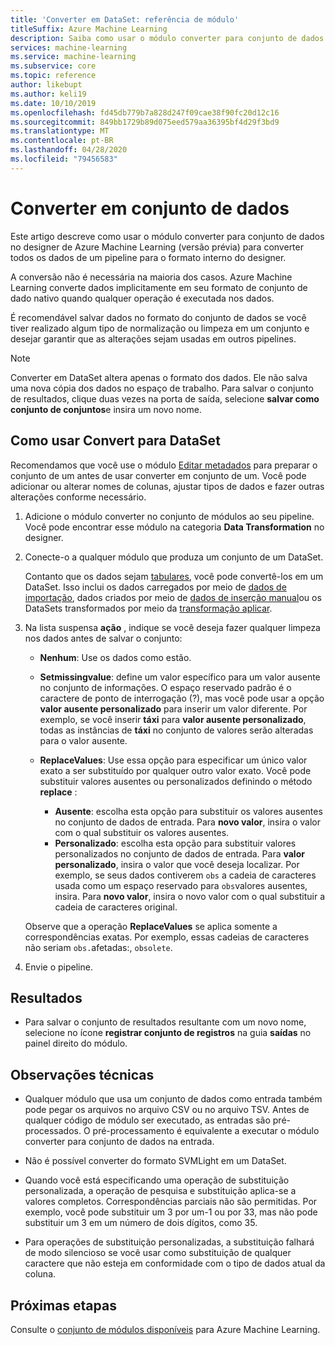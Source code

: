 ```yaml
---
title: 'Converter em DataSet: referência de módulo'
titleSuffix: Azure Machine Learning
description: Saiba como usar o módulo converter para conjunto de dados em Azure Machine Learning para converter a entrada de dados para o formato de DataSet interno usado pelo Microsoft Azure Machine Learning.
services: machine-learning
ms.service: machine-learning
ms.subservice: core
ms.topic: reference
author: likebupt
ms.author: keli19
ms.date: 10/10/2019
ms.openlocfilehash: fd45db779b7a828d247f09cae38f90fc20d12c16
ms.sourcegitcommit: 849bb1729b89d075eed579aa36395bf4d29f3bd9
ms.translationtype: MT
ms.contentlocale: pt-BR
ms.lasthandoff: 04/28/2020
ms.locfileid: "79456583"
---
```

# <a name="convert-to-dataset"></a>Converter em conjunto de dados

Este artigo descreve como usar o módulo converter para conjunto de dados no designer de Azure Machine Learning (versão prévia) para converter todos os dados de um pipeline para o formato interno do designer.
  
A conversão não é necessária na maioria dos casos. Azure Machine Learning converte dados implicitamente em seu formato de conjunto de dado nativo quando qualquer operação é executada nos dados. 

É recomendável salvar dados no formato do conjunto de dados se você tiver realizado algum tipo de normalização ou limpeza em um conjunto e desejar garantir que as alterações sejam usadas em outros pipelines.  
  
> [!NOTE]
> Converter em DataSet altera apenas o formato dos dados. Ele não salva uma nova cópia dos dados no espaço de trabalho. Para salvar o conjunto de resultados, clique duas vezes na porta de saída, selecione **salvar como conjunto de conjuntos**e insira um novo nome.  
  
## <a name="how-to-use-convert-to-dataset"></a>Como usar Convert para DataSet  

Recomendamos que você use o módulo [Editar metadados](edit-metadata.md) para preparar o conjunto de um antes de usar converter em conjunto de um. Você pode adicionar ou alterar nomes de colunas, ajustar tipos de dados e fazer outras alterações conforme necessário.

1.  Adicione o módulo converter no conjunto de módulos ao seu pipeline. Você pode encontrar esse módulo na categoria **Data Transformation** no designer. 

2. Conecte-o a qualquer módulo que produza um conjunto de um DataSet.   

    Contanto que os dados sejam [tabulares](https://docs.microsoft.com/python/api/azureml-core/azureml.data.tabulardataset?view=azure-ml-py), você pode convertê-los em um DataSet. Isso inclui os dados carregados por meio de [dados de importação](import-data.md), dados criados por meio de [dados de inserção manual](enter-data-manually.md)ou os DataSets transformados por meio da [transformação aplicar](apply-transformation.md).

3.  Na lista suspensa **ação** , indique se você deseja fazer qualquer limpeza nos dados antes de salvar o conjunto:  
  
    - **Nenhum**: Use os dados como estão.  
  
    - **Setmissingvalue**: define um valor específico para um valor ausente no conjunto de informações. O espaço reservado padrão é o caractere de ponto de interrogação (?), mas você pode usar a opção **valor ausente personalizado** para inserir um valor diferente. Por exemplo, se você inserir **táxi** para **valor ausente personalizado**, todas as instâncias de **táxi** no conjunto de valores serão alteradas para o valor ausente.
  
    - **ReplaceValues**: Use essa opção para especificar um único valor exato a ser substituído por qualquer outro valor exato. Você pode substituir valores ausentes ou personalizados definindo o método **replace** :

      - **Ausente**: escolha esta opção para substituir os valores ausentes no conjunto de dados de entrada. Para **novo valor**, insira o valor com o qual substituir os valores ausentes.
      - **Personalizado**: escolha esta opção para substituir valores personalizados no conjunto de dados de entrada. Para **valor personalizado**, insira o valor que você deseja localizar. Por exemplo, se seus dados contiverem `obs` a cadeia de caracteres usada como um espaço reservado para `obs`valores ausentes, insira. Para **novo valor**, insira o novo valor com o qual substituir a cadeia de caracteres original.
  
    Observe que a operação **ReplaceValues** se aplica somente a correspondências exatas. Por exemplo, essas cadeias de caracteres não seriam `obs.`afetadas:, `obsolete`.  
 
  
5.  Envie o pipeline.  

## <a name="results"></a>Resultados

+  Para salvar o conjunto de resultados resultante com um novo nome, selecione no ícone **registrar conjunto de registros** na guia **saídas** no painel direito do módulo.  
  
## <a name="technical-notes"></a>Observações técnicas  

-   Qualquer módulo que usa um conjunto de dados como entrada também pode pegar os arquivos no arquivo CSV ou no arquivo TSV. Antes de qualquer código de módulo ser executado, as entradas são pré-processados. O pré-processamento é equivalente a executar o módulo converter para conjunto de dados na entrada.  
  
-   Não é possível converter do formato SVMLight em um DataSet.  
  
-   Quando você está especificando uma operação de substituição personalizada, a operação de pesquisa e substituição aplica-se a valores completos. Correspondências parciais não são permitidas. Por exemplo, você pode substituir um 3 por um-1 ou por 33, mas não pode substituir um 3 em um número de dois dígitos, como 35.  
  
-   Para operações de substituição personalizadas, a substituição falhará de modo silencioso se você usar como substituição de qualquer caractere que não esteja em conformidade com o tipo de dados atual da coluna.  

  
## <a name="next-steps"></a>Próximas etapas

Consulte o [conjunto de módulos disponíveis](module-reference.md) para Azure Machine Learning. 
